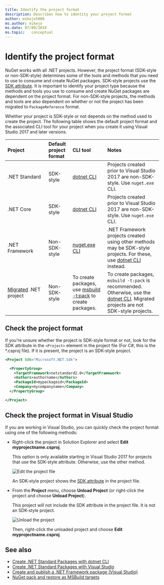 ```yaml
---
title: Identify the project format
description: Describes how to identity your project format
author: mikejo5000
ms.author: mikejo
ms.date: 07/09/2019
ms.topic:   conceptual
---
```


# Identify the project format

NuGet works with all .NET projects. However, the project format (SDK-style or non-SDK-style) determines some of the tools and methods that you need to use to consume and create NuGet packages. SDK-style projects use the [SDK attribute](/dotnet/core/tools/csproj#additions). It is important to identify your project type because the methods and tools you use to consume and create NuGet packages are dependent on the project format. For non-SDK-style projects, the methods and tools are also dependent on whether or not the project has been migrated to `PackageReference` format.

Whether your project is SDK-style or not depends on the method used to create the project. The following table shows the default project format and the associated CLI tool for your project when you create it using Visual Studio 2017 and later versions.

| Project&nbsp;&nbsp;&nbsp;&nbsp;&nbsp;&nbsp;&nbsp;&nbsp;&nbsp;&nbsp;&nbsp;&nbsp;&nbsp;&nbsp; | Default project format | CLI tool&nbsp;&nbsp;&nbsp;&nbsp;&nbsp;&nbsp;&nbsp;&nbsp;&nbsp; | Notes |
|:------------- |:-------------|:-----|:-----|
| .NET Standard | SDK-style | [dotnet CLI](../install-nuget-client-tools.md#dotnetexe-cli) | Projects created prior to Visual Studio 2017 are non-SDK-style. Use `nuget.exe` CLI. |
| .NET Core | SDK-style | [dotnet CLI](../install-nuget-client-tools.md#dotnetexe-cli) | Projects created prior to Visual Studio 2017 are non-SDK-style. Use `nuget.exe` CLI. |
| .NET Framework | Non-SDK-style | [nuget.exe CLI](../install-nuget-client-tools.md#nugetexe-cli) | .NET Framework projects created using other methods may be SDK-style projects. For these, use [dotnet CLI](../install-nuget-client-tools.md#dotnetexe-cli) instead. |
| [Migrated](../consume-packages/migrate-packages-config-to-package-reference.md) .NET project | Non-SDK-style| To create packages, use [msbuild -t:pack](../consume-packages/migrate-packages-config-to-package-reference.md#create-a-package-after-migration) to create packages. | To create packages, `msbuild -t:pack` is recommended. Otherwise, use the [dotnet CLI](../install-nuget-client-tools.md#dotnetexe-cli). Migrated projects are not SDK-style projects. |

## Check the project format

If you're unsure whether the project is SDK-style format or not, look for the SDK attribute in the `<Project>` element in the project file (For C#, this is the *.csproj file). If it is present, the project is an SDK-style project.

```xml
<Project Sdk="Microsoft.NET.Sdk">

  <PropertyGroup>
    <TargetFramework>netstandard2.0</TargetFramework>
    <Authors>authorname</Authors>
    <PackageId>mypackageid</PackageId>
    <Company>mycompanyname</Company>
  </PropertyGroup>

</Project>
```

## Check the project format in Visual Studio

If you are working in Visual Studio, you can quickly check the project format using one of the following methods:

- Right-click the project in Solution Explorer and select **Edit myprojectname.csproj**.

   This option is only available starting in Visual Studio 2017 for projects that use the SDK-style attribute. Otherwise, use the other method.

   ![Edit the project file](media/edit-project-file.png)

   An SDK-style project shows the [SDK attribute](/dotnet/core/tools/csproj#additions) in the project file.
   
- From the **Project** menu, choose **Unload Project** (or right-click the project and choose **Unload Project**).

   This project will not include the SDK attribute in the project file. It is not an SDK-style project.

   ![Unload the project](media/unload-project.png)

   Then, right-click the unloaded project and choose **Edit myprojectname.csproj**.

## See also

- [Create .NET Standard Packages with dotnet CLI](../quickstart/create-and-publish-a-package-using-the-dotnet-cli.md)
- [Create .NET Standard Packages with Visual Studio](../quickstart/create-and-publish-a-package-using-visual-studio.md)
- [Create and publish a .NET Framework package (Visual Studio)](../quickstart/create-and-publish-a-package-using-visual-studio-net-framework.md)
- [NuGet pack and restore as MSBuild targets](../reference/msbuild-targets.md)
